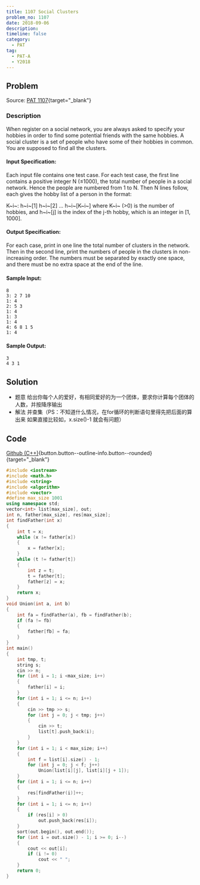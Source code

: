 ```yaml
---
title: 1107 Social Clusters
problem_no: 1107
date: 2018-09-06
description: 
timeline: false
category:
  - PAT
tag:
  - PAT-A
  - Y2018
---
```


<!--more-->

## Problem

Source: [PAT 1107](){target="_blank"}

### Description

When register on a social network, you are always asked to specify your hobbies in order to find some potential friends
with the same hobbies. A social cluster is a set of people who have some of their hobbies in common. You are supposed to
find all the clusters.

#### Input Specification:

Each input file contains one test case. For each test case, the first line contains a positive integer N (≤1000), the
total number of people in a social network. Hence the people are numbered from 1 to N. Then N lines follow, each gives
the hobby list of a person in the format:

K~i~: h~i~[1] h~i~[2] ... h~i~[K~i~] where K~i~ (>0) is the number of hobbies, and h​~i~[j] is the index of the j-th
hobby, which is an integer in [1, 1000].

#### Output Specification:

For each case, print in one line the total number of clusters in the network. Then in the second line, print the numbers
of people in the clusters in non-increasing order. The numbers must be separated by exactly one space, and there must be
no extra space at the end of the line.

#### Sample Input:

```
8
3: 2 7 10
1: 4
2: 5 3
1: 4
1: 3
1: 4
4: 6 8 1 5
1: 4
```

#### Sample Output:

```
3
4 3 1
```

## Solution

- 题意 给出你每个人的爱好，有相同爱好的为一个团体，要求你计算每个团体的人数，并按降序输出
- 解法 并查集（PS：不知道什么情况，在for循环的判断语句里得先把后面的算出来 如果直接比较如，x.size()-1 就会有问题）

## Code

[Github (C++)](https://github.com/Alomerry/algorithm/blob/master/pat/a/){button.button--outline-info.button--rounded}{target="_blank"}


```cpp
#include <iostream>
#include <math.h>
#include <string>
#include <algorithm>
#include <vector>
#define max_size 1001
using namespace std;
vector<int> list[max_size], out;
int n, father[max_size], res[max_size];
int findFather(int x)
{
    int t = x;
    while (x != father[x])
    {
        x = father[x];
    }
    while (t != father[t])
    {
        int z = t;
        t = father[t];
        father[z] = x;
    }
    return x;
}
void Union(int a, int b)
{
    int fa = findFather(a), fb = findFather(b);
    if (fa != fb)
    {
        father[fb] = fa;
    }
}
int main()
{
    int tmp, t;
    string s;
    cin >> n;
    for (int i = 1; i <max_size; i++)
    {
        father[i] = i;
    }
    for (int i = 1; i <= n; i++)
    {
        cin >> tmp >> s;
        for (int j = 0; j < tmp; j++)
        {
            cin >> t;
            list[t].push_back(i);
        }
    }
    for (int i = 1; i < max_size; i++)
    {
        int f = list[i].size() - 1;
        for (int j = 0; j < f; j++)
            Union(list[i][j], list[i][j + 1]);
    }
    for (int i = 1; i <= n; i++)
    {
        res[findFather(i)]++;
    }
    for (int i = 1; i <= n; i++)
    {
        if (res[i] > 0)
            out.push_back(res[i]);
    }
    sort(out.begin(), out.end());
    for (int i = out.size() - 1; i >= 0; i--)
    {
        cout << out[i];
        if (i != 0)
            cout << " ";
    }
    return 0;
}
```
